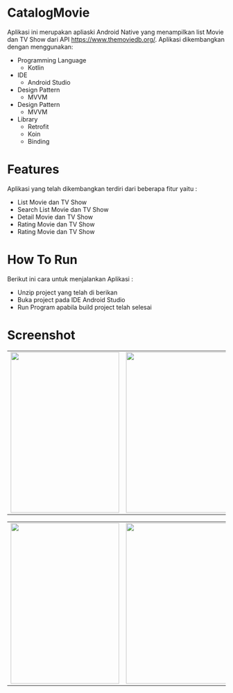 # CatalogMovie

Aplikasi ini merupakan apliaski Android Native yang menampilkan list Movie dan TV Show dari API https://www.themoviedb.org/. Aplikasi dikembangkan dengan menggunakan:

<ul>
  <li>
    Programming Language
    <ul>
      <li>
        Kotlin
      </li>
    </ul>
   </li>
   <li>
    IDE
    <ul>
      <li>
        Android Studio
      </li>
    </ul>
   </li>
   <li>
      Design Pattern 
    <ul>
      <li>
        MVVM
      </li>
    </ul>
   </li>
   <li>
      Design Pattern 
    <ul>
      <li>
        MVVM
      </li>
    </ul>
   </li>
   <li>
      Library
    <ul>
      <li>
        Retrofit
      </li>
      <li>
        Koin
      </li>
      <li>
        Binding
      </li>
    </ul>
   </li>
</ul>

# Features

Aplikasi yang telah dikembangkan terdiri dari beberapa fitur yaitu :

<ul>
  <li>
    List Movie dan TV Show
  </li>
  <li>
    Search List Movie dan TV Show
  </li>
  <li>
    Detail Movie dan TV Show
  </li>
  <li>
    Rating Movie dan TV Show
  </li>
  <li>
    Rating Movie dan TV Show
  </li>
</ul>

# How To Run

Berikut ini cara untuk menjalankan Aplikasi :

<ul>
  <li>
    Unzip project yang telah di berikan
  </li>
  <li>
    Buka project pada IDE Android Studio
  </li>
  <li>
    Run Program apabila build project telah selesai
  </li>
</ul>

# Screenshot

<table style="width:100%">
    <tr>
      <td><img src="https://user-images.githubusercontent.com/94091611/157689829-5bb65dd9-9539-4e96-a8f0-ef6f40951743.jpg" data-canonical-src="https://user-images.githubusercontent.com/94091611/157689829-5bb65dd9-9539-4e96-a8f0-ef6f40951743.jpg" width="250" height="370" /></td>
      <td><img src="https://user-images.githubusercontent.com/94091611/157690009-d0e3c8f3-d862-4306-b177-146f2ccbdf2b.jpg" data-canonical-src="https://user-images.githubusercontent.com/94091611/157690009-d0e3c8f3-d862-4306-b177-146f2ccbdf2b.jpg" width="250" height="370" /></td>
      <td><img src="https://user-images.githubusercontent.com/94091611/157691007-dd0d9d5d-55de-4fb5-974e-3f597cf25407.jpg" data-canonical-src="https://user-images.githubusercontent.com/94091611/157691007-dd0d9d5d-55de-4fb5-974e-3f597cf25407.jpg" width="250" height="370" /></td>
      <td><img src="https://user-images.githubusercontent.com/94091611/157691124-f3488217-04fd-4b21-b17a-a0579fcb2748.jpg" data-canonical-src="https://user-images.githubusercontent.com/94091611/157691124-f3488217-04fd-4b21-b17a-a0579fcb2748.jpg" width="250" height="370" /></td>
    </tr>
</table>

<table style="width:100%">
    <tr>
      <td><img src="https://user-images.githubusercontent.com/94091611/157691455-6d6bef4d-c134-4e71-bc33-193967017ecb.jpg" data-canonical-src="https://user-images.githubusercontent.com/94091611/157691455-6d6bef4d-c134-4e71-bc33-193967017ecb.jpg" width="250" height="370" /></td>
      <td><img src="https://user-images.githubusercontent.com/94091611/157691529-663b43a1-2f73-45ff-a597-b8ffd383a5d3.jpg" data-canonical-src="https://user-images.githubusercontent.com/94091611/157691529-663b43a1-2f73-45ff-a597-b8ffd383a5d3.jpg" width="250" height="370" /></td>
      <td><img src="https://user-images.githubusercontent.com/94091611/157691708-fc0f553c-549b-423d-bc11-e29e56019189.jpg" data-canonical-src="https://user-images.githubusercontent.com/94091611/157691708-fc0f553c-549b-423d-bc11-e29e56019189.jpg" width="250" height="370" /></td>
    </tr>
</table>
